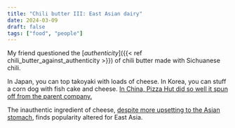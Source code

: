 ```yaml
---
title: "Chili butter III: East Asian dairy"
date: 2024-03-09
draft: false
tags: ["food", "people"]
---
```

My friend questioned the [_authenticity_]({{< ref chili_butter_against_authenticity >}}) of chili butter made with Sichuanese chili. 

In Japan, you can top takoyaki with loads of cheese. In Korea, you can stuff a corn dog with fish cake and cheese. [In China, Pizza Hut did so well it spun off from the parent company.](https://www.reuters.com/article/idUSKCN0SE1A8)

The inauthentic ingredient of cheese, [despite more upsetting to the Asian stomach](https://medlineplus.gov/genetics/condition/lactose-intolerance#frequency), finds popularity altered for East Asia.